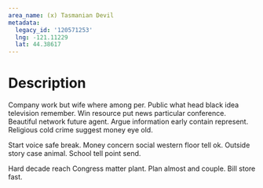 ```yaml
---
area_name: (x) Tasmanian Devil
metadata:
  legacy_id: '120571253'
  lng: -121.11229
  lat: 44.38617
---
```

# Description
Company work but wife where among per. Public what head black idea television remember. Win resource put news particular conference. Beautiful network future agent. Argue information early contain represent. Religious cold crime suggest money eye old.

Start voice safe break. Money concern social western floor tell ok. Outside story case animal. School tell point send.

Hard decade reach Congress matter plant. Plan almost and couple. Bill store fast.

